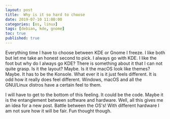 ```yaml
---
layout: post
title:  Why is it so hard to choose
date: 2019-07-10 11:00:00
categories: [os, linux]
tags: [debian, kde, gnome]
toc: true
published: true
---
```


Everything time I have to choose between KDE or Gnome I freeze. I like both but let me take an honest second to pick. I always go with KDE. I like the foot but why do I always go KDE? There is something about it that I can not quite grasp. Is it the layout? Maybe. Is it the macOS look like themes? Maybe. It has to be the Konsole. What ever it is it just feels different. It is odd how it really does feel different. Windows, macOS and all the GNU/Linux distros have a certain feel to them.

I will have to get to the bottom of this feeling. It could be the code. Maybe it is the entanglement between software and hardware. Well, all this gives me an idea for a new post. Battle between the OS's! With different hardware I am not sure how it will be fair. Fun thought though.

